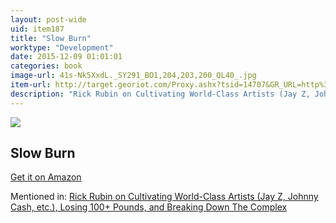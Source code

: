 ```yaml
---
layout: post-wide
uid: item187
title: "Slow Burn"
worktype: "Development"
date: 2015-12-09 01:01:01
categories: book
image-url: 41s-Nk5XxdL._SY291_BO1,204,203,200_QL40_.jpg
item-url: http://target.georiot.com/Proxy.ashx?tsid=14707&GR_URL=http%3A%2F%2Fwww.amazon.com%2FSlow-Burn-Faster-Exercising-Slower%2Fdp%2F0062736744%2F
description: "Rick Rubin on Cultivating World-Class Artists (Jay Z, Johnny Cash, etc.), Losing 100+ Pounds, and Breaking Down The Complex"
---
```

<a href="http://target.georiot.com/Proxy.ashx?tsid=14707&GR_URL=http%3A%2F%2Fwww.amazon.com%2FSlow-Burn-Faster-Exercising-Slower%2Fdp%2F0062736744%2F" target="blank"><img src="../../../../img/thumbs/41s-Nk5XxdL._SY291_BO1,204,203,200_QL40_.jpg" class="prod-img"></a>
<h2>Slow Burn</h2>
<p><a href="http://target.georiot.com/Proxy.ashx?tsid=14707&GR_URL=http%3A%2F%2Fwww.amazon.com%2FSlow-Burn-Faster-Exercising-Slower%2Fdp%2F0062736744%2F" target="blank">Get it on Amazon</a><p>
<p>Mentioned in: <a href="http://fourhourworkweek.com/2015/05/15/rick-rubin/" target="blank">Rick Rubin on Cultivating World-Class Artists (Jay Z, Johnny Cash, etc.), Losing 100+ Pounds, and Breaking Down The Complex</a></p>
